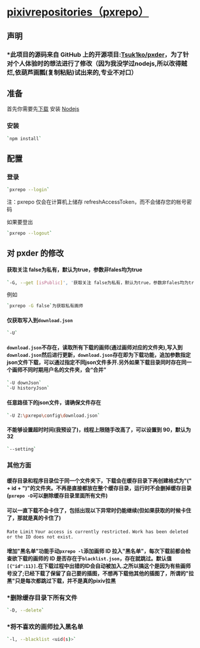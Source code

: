 # [pixivrepositories（pxrepo）](https://www.npmjs.com/package/pxrepo)

## 声明

### \*此项目的源码来自 GitHub 上的开源项目:[Tsuk1ko/pxder](https://github.com/Tsuk1ko/pxder)，为了针对个人体验时的想法进行了修改（因为我没学过nodejs,所以改得贼烂,依葫芦画瓢(复制粘贴)试出来的,专业不对口）


## 准备

首先你需要先[下载](https://nodejs.org/dist/v13.12.0/node-v13.12.0-x64.msi) 安装 [Nodejs](https://nodejs.org/zh-cn/)


### 安装

```bash
`npm install`
```


## 配置

### 登录

```bash
`pxrepo --login`
```

注：pxrepo 仅会在计算机上储存 refreshAccessToken，而不会储存您的帐号密码

如果要登出

```bash
`pxrepo --logout`
```

## 对 pxder 的修改
#### 获取关注 false为私有，默认为true，参数非fales均为true
```bash
`-G, --get [isPublic]', '获取关注 false为私有，默认为true，参数非fales均为true。`
```
例如
```bash
`pxrepo -G false`为获取私有画师
```

#### 仅获取写入到`download.json`
```bash
`-U`
```

#### `download.json`不存在，读取所有下载的画师(通过画师对应的文件夹),写入到`download.json`然后进行更新，`download.json`存在即为下载功能，追加参数指定json文件下载，可以通过指定不同json文件多开.另外如果下载目录同时存在同一个画师不同时期用户名的文件夹，会“合并”
```bash
`-U downJson`
`-U historyJson`
```


#### 任意路径下的json文件，请确保文件存在 
```bash
`-U Z:\pxrepo\config\download.json`
```


#### 不能够设置超时时间(我预设了)，线程上限随手改高了，可以设置到 90，默认为 32
```bash
`--setting`
```


### 其他方面

#### 缓存目录和程序目录位于同一个文件夹下，下载会在缓存目录下再创建格式为"(" + id + ")"的文件夹。不再是直接都放在整个缓存目录，运行时不会删掉缓存目录 (`pxrepo -D`可以删除缓存目录里面所有文件)

#### 可以一直下载不会卡住了，包括出现以下异常时仍能继续(但如果获取的时候卡住了，那就是真的卡住了)
`Rate Limit` 
`Your access is currently restricted.`
`Work has been deleted or the ID does not exist.`


#### 增加"黑名单"功能手动`pxrepo -l`添加画师 ID 拉入"黑名单"，每次下载前都会检查欲下载的画师的 ID 是否存在于`blacklist.json`，存在就跳过。默认值`[{"id":11}]`.在下载过程中出错的ID会自动被加入.之所以搞这个是因为有些画师号没了;已经下载了保留了自己要的插图，不想再下载他其他的插图了，所谓的"拉黑"只是每次都跳过下载，并不是真的pixiv拉黑


### \*删除缓存目录下所有文件

```bash
`-D, --delete`
```

### \*将不喜欢的画师拉入黑名单

```bash
`-l, --blacklist <uid(s)>`
```

